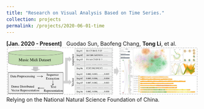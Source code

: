 ```yaml
---
title: "Research on Visual Analysis Based on Time Series."
collection: projects
permalink: /projects/2020-06-01-time
---
```


<strong>[Jan. 2020 - Present]</strong>&nbsp;&nbsp;&nbsp;Guodao Sun, Baofeng Chang, <strong>Tong Li</strong>, et al.                  
<img src="/images/Time.png" />            
Relying on the National Natural Science Foundation of China.
